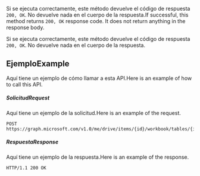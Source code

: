 <span data-ttu-id="cd998-p102">Si se ejecuta correctamente, este método devuelve el código de respuesta `200, OK`. No devuelve nada en el cuerpo de la respuesta.</span><span class="sxs-lookup"><span data-stu-id="cd998-p102">If successful, this method returns `200, OK` response code. It does not return anything in the response body.</span></span>

Si se ejecuta correctamente, este método devuelve el código de respuesta `200, OK`. No devuelve nada en el cuerpo de la respuesta.

## <a name="example"></a><span data-ttu-id="cd998-117">Ejemplo</span><span class="sxs-lookup"><span data-stu-id="cd998-117">Example</span></span>
<span data-ttu-id="cd998-118">Aquí tiene un ejemplo de cómo llamar a esta API.</span><span class="sxs-lookup"><span data-stu-id="cd998-118">Here is an example of how to call this API.</span></span>
##### <a name="request"></a><span data-ttu-id="cd998-119">Solicitud</span><span class="sxs-lookup"><span data-stu-id="cd998-119">Request</span></span>
<span data-ttu-id="cd998-120">Aquí tiene un ejemplo de la solicitud.</span><span class="sxs-lookup"><span data-stu-id="cd998-120">Here is an example of the request.</span></span>
<!-- {
  "blockType": "request",
  "name": "tablerow_delete"
}-->
```http
POST https://graph.microsoft.com/v1.0/me/drive/items/{id}/workbook/tables/{id|name}/rows(<index>)/delete
```

##### <a name="response"></a><span data-ttu-id="cd998-121">Respuesta</span><span class="sxs-lookup"><span data-stu-id="cd998-121">Response</span></span>
<span data-ttu-id="cd998-122">Aquí tiene un ejemplo de la respuesta.</span><span class="sxs-lookup"><span data-stu-id="cd998-122">Here is an example of the response.</span></span> 
<!-- {
  "blockType": "response",
  "truncated": true,
  "@odata.type": "microsoft.graph.none"
} -->
```http
HTTP/1.1 200 OK
```

<!-- uuid: 8fcb5dbc-d5aa-4681-8e31-b001d5168d79
2015-10-25 14:57:30 UTC -->
<!-- {
  "type": "#page.annotation",
  "description": "TableRow: delete",
  "keywords": "",
  "section": "documentation",
  "tocPath": ""
}-->